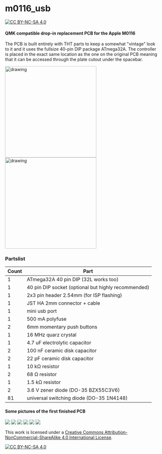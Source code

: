 # m0116_usb
[![CC BY-NC-SA 4.0][cc-by-nc-sa-shield]][cc-by-nc-sa]

#### QMK compatible drop-in replacement PCB for the Apple M0116
The PCB is built entirely with THT parts to keep a somewhat "vintage" look to it and it uses the fullsize 40-pin DIP package ATmega32A.
The controller is placed in the exact same location as the one on the original PCB meaning that it can be accessed through the plate cutout under the spacebar.

<img src="https://files.elmo.space/kicad_images/m0116_usb-Front.png" alt="drawing" height="300"/>
<img src="https://files.elmo.space/kicad_images/m0116_usb-Back.png" alt="drawing" height="300"/>

### Partslist
 |Count|Part|
 |-|-|
 |1|ATmega32A 40 pin DIP (32L works too)|
 |1|40 pin DIP socket (optional but highly recommended)|
 |1|2x3 pin header 2.54mm (for ISP flashing)|
 |1|JST HA 2mm connector + cable|
 |1|mini usb port|
 |1|500 mA polyfuse|
 |2|6mm momentary push buttons|
 |1|16 MHz quarz crystal|
 |1|4.7 uF electrolytic capacitor|
 |2|100 nF ceramic disk capacitor|
 |2|22 pF ceramic disk capacitor|
 |1|10 kΩ resistor|
 |2|68 Ω resistor|
 |1|1.5 kΩ resistor|
 |2|3.6 V zener diode (DO-35 BZX55C3V6)|
 |81|universal switching diode (DO-35 1N4148)|
 

#### Some pictures of the first finished PCB
[![](https://i.imgur.com/0l0W3oYm.jpg)](https://i.imgur.com/0l0W3oY.jpg) [![](https://i.imgur.com/iAKeK4cm.jpg)](https://i.imgur.com/iAKeK4c.jpg)
[![](https://i.imgur.com/Zk1t3iOm.jpg)](https://i.imgur.com/Zk1t3iO.jpg) [![](https://i.imgur.com/qjwVC6qm.jpg)](https://i.imgur.com/qjwVC6q.jpg)
[![](https://i.imgur.com/mmxlIqLm.jpg)](https://i.imgur.com/mmxlIqL.jpg) [![](https://i.imgur.com/rhK3iEWm.jpg)](https://i.imgur.com/rhK3iEW.jpg)

This work is licensed under a
[Creative Commons Attribution-NonCommercial-ShareAlike 4.0 International License][cc-by-nc-sa].

[![CC BY-NC-SA 4.0][cc-by-nc-sa-image]][cc-by-nc-sa]

[cc-by-nc-sa]: http://creativecommons.org/licenses/by-nc-sa/4.0/
[cc-by-nc-sa-image]: https://licensebuttons.net/l/by-nc-sa/4.0/88x31.png
[cc-by-nc-sa-shield]: https://img.shields.io/badge/License-CC%20BY--NC--SA%204.0-lightgrey.svg